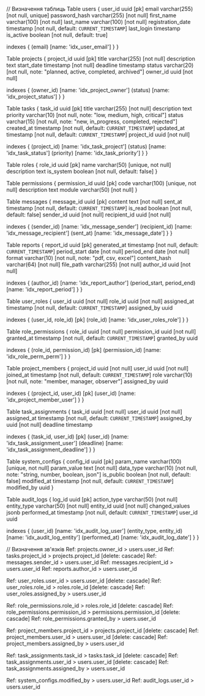 // Визначення таблиць
Table users {
  user_id uuid [pk]
  email varchar(255) [not null, unique]
  password_hash varchar(255) [not null]
  first_name varchar(100) [not null]
  last_name varchar(100) [not null]
  registration_date timestamp [not null, default: `CURRENT_TIMESTAMP`]
  last_login timestamp
  is_active boolean [not null, default: true]
  
  indexes {
    (email) [name: 'idx_user_email']
  }
}

Table projects {
  project_id uuid [pk]
  title varchar(255) [not null]
  description text
  start_date timestamp [not null]
  deadline timestamp
  status varchar(20) [not null, note: "planned, active, completed, archived"]
  owner_id uuid [not null]
  
  indexes {
    (owner_id) [name: 'idx_project_owner']
    (status) [name: 'idx_project_status']
  }
}

Table tasks {
  task_id uuid [pk]
  title varchar(255) [not null]
  description text
  priority varchar(10) [not null, note: "low, medium, high, critical"]
  status varchar(15) [not null, note: "new, in_progress, completed, rejected"]
  created_at timestamp [not null, default: `CURRENT_TIMESTAMP`]
  updated_at timestamp [not null, default: `CURRENT_TIMESTAMP`]
  project_id uuid [not null]
  
  indexes {
    (project_id) [name: 'idx_task_project']
    (status) [name: 'idx_task_status']
    (priority) [name: 'idx_task_priority']
  }
}

Table roles {
  role_id uuid [pk]
  name varchar(50) [unique, not null]
  description text
  is_system boolean [not null, default: false]
}

Table permissions {
  permission_id uuid [pk]
  code varchar(100) [unique, not null]
  description text
  module varchar(50) [not null]
}

Table messages {
  message_id uuid [pk]
  content text [not null]
  sent_at timestamp [not null, default: `CURRENT_TIMESTAMP`]
  is_read boolean [not null, default: false]
  sender_id uuid [not null]
  recipient_id uuid [not null]
  
  indexes {
    (sender_id) [name: 'idx_message_sender']
    (recipient_id) [name: 'idx_message_recipient']
    (sent_at) [name: 'idx_message_date']
  }
}

Table reports {
  report_id uuid [pk]
  generated_at timestamp [not null, default: `CURRENT_TIMESTAMP`]
  period_start date [not null]
  period_end date [not null]
  format varchar(10) [not null, note: "pdf, csv, excel"]
  content_hash varchar(64) [not null]
  file_path varchar(255) [not null]
  author_id uuid [not null]
  
  indexes {
    (author_id) [name: 'idx_report_author']
    (period_start, period_end) [name: 'idx_report_period']
  }
}

Table user_roles {
  user_id uuid [not null]
  role_id uuid [not null]
  assigned_at timestamp [not null, default: `CURRENT_TIMESTAMP`]
  assigned_by uuid
  
  indexes {
    (user_id, role_id) [pk]
    (role_id) [name: 'idx_user_roles_role']
  }
}

Table role_permissions {
  role_id uuid [not null]
  permission_id uuid [not null]
  granted_at timestamp [not null, default: `CURRENT_TIMESTAMP`]
  granted_by uuid
  
  indexes {
    (role_id, permission_id) [pk]
    (permission_id) [name: 'idx_role_perm_perm']
  }
}

Table project_members {
  project_id uuid [not null]
  user_id uuid [not null]
  joined_at timestamp [not null, default: `CURRENT_TIMESTAMP`]
  role varchar(10) [not null, note: "member, manager, observer"]
  assigned_by uuid
  
  indexes {
    (project_id, user_id) [pk]
    (user_id) [name: 'idx_project_member_user']
  }
}

Table task_assignments {
  task_id uuid [not null]
  user_id uuid [not null]
  assigned_at timestamp [not null, default: `CURRENT_TIMESTAMP`]
  assigned_by uuid [not null]
  deadline timestamp
  
  indexes {
    (task_id, user_id) [pk]
    (user_id) [name: 'idx_task_assignment_user']
    (deadline) [name: 'idx_task_assignment_deadline']
  }
}

Table system_configs {
  config_id uuid [pk]
  param_name varchar(100) [unique, not null]
  param_value text [not null]
  data_type varchar(10) [not null, note: "string, number, boolean, json"]
  is_public boolean [not null, default: false]
  modified_at timestamp [not null, default: `CURRENT_TIMESTAMP`]
  modified_by uuid
}

Table audit_logs {
  log_id uuid [pk]
  action_type varchar(50) [not null]
  entity_type varchar(50) [not null]
  entity_id uuid [not null]
  changed_values jsonb
  performed_at timestamp [not null, default: `CURRENT_TIMESTAMP`]
  user_id uuid
  
  indexes {
    (user_id) [name: 'idx_audit_log_user']
    (entity_type, entity_id) [name: 'idx_audit_log_entity']
    (performed_at) [name: 'idx_audit_log_date']
  }
}

// Визначення зв'язків
Ref: projects.owner_id > users.user_id
Ref: tasks.project_id > projects.project_id [delete: cascade]
Ref: messages.sender_id > users.user_id
Ref: messages.recipient_id > users.user_id
Ref: reports.author_id > users.user_id

Ref: user_roles.user_id > users.user_id [delete: cascade]
Ref: user_roles.role_id > roles.role_id [delete: cascade]
Ref: user_roles.assigned_by > users.user_id

Ref: role_permissions.role_id > roles.role_id [delete: cascade]
Ref: role_permissions.permission_id > permissions.permission_id [delete: cascade]
Ref: role_permissions.granted_by > users.user_id

Ref: project_members.project_id > projects.project_id [delete: cascade]
Ref: project_members.user_id > users.user_id [delete: cascade]
Ref: project_members.assigned_by > users.user_id

Ref: task_assignments.task_id > tasks.task_id [delete: cascade]
Ref: task_assignments.user_id > users.user_id [delete: cascade]
Ref: task_assignments.assigned_by > users.user_id

Ref: system_configs.modified_by > users.user_id
Ref: audit_logs.user_id > users.user_id